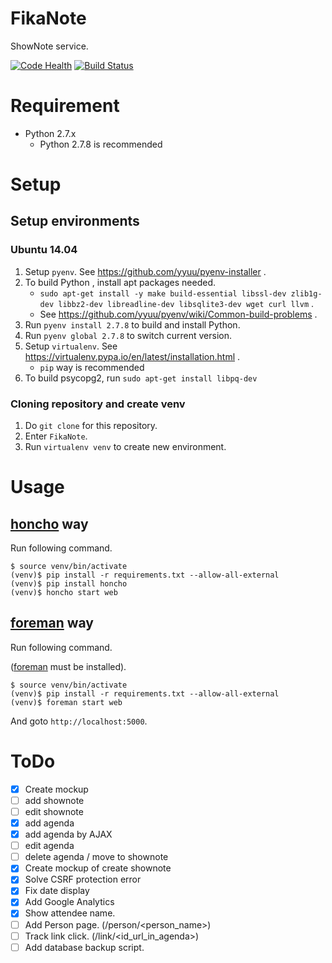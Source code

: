 # FikaNote
ShowNote service.

[![Code Health](https://landscape.io/github/gmkou/FikaNote/master/landscape.svg?style=flat)](https://landscape.io/github/gmkou/FikaNote/master)
[![Build Status](https://travis-ci.org/gmkou/FikaNote.svg?branch=master)](https://travis-ci.org/gmkou/FikaNote)

# Requirement

- Python 2.7.x
    - Python 2.7.8 is recommended

# Setup

## Setup environments

### Ubuntu 14.04

1. Setup `pyenv`. See https://github.com/yyuu/pyenv-installer .
2. To build Python , install apt packages needed.
   - `sudo apt-get install -y make build-essential libssl-dev zlib1g-dev libbz2-dev libreadline-dev libsqlite3-dev wget curl llvm` .
   - See https://github.com/yyuu/pyenv/wiki/Common-build-problems .
3. Run `pyenv install 2.7.8` to build and install Python.
4. Run `pyenv global 2.7.8` to switch current version.
5. Setup `virtualenv`. See https://virtualenv.pypa.io/en/latest/installation.html .
    - `pip` way is recommended
6. To build psycopg2, run `sudo apt-get install libpq-dev`

### Cloning repository and create venv

1. Do `git clone` for this repository.
2. Enter `FikaNote`.
3. Run `virtualenv venv` to create new environment.

# Usage

## [honcho] way

Run following command.

```
$ source venv/bin/activate
(venv)$ pip install -r requirements.txt --allow-all-external
(venv)$ pip install honcho
(venv)$ honcho start web
```

## [foreman] way

Run following command.

([foreman] must be installed).

```
$ source venv/bin/activate
(venv)$ pip install -r requirements.txt --allow-all-external
(venv)$ foreman start web
```

And goto `http://localhost:5000`.

# ToDo
- [X] Create mockup
- [ ] add shownote
- [ ] edit shownote
- [X] add agenda
- [X] add agenda by AJAX
- [ ] edit agenda
- [ ] delete agenda / move to shownote
- [X] Create mockup of create shownote
- [X] Solve CSRF protection error
- [X] Fix date display
- [X] Add Google Analytics
- [X] Show attendee name.
- [ ] Add Person page. (/person/<person_name>)
- [ ] Track link click. (/link/<id_url_in_agenda>)
- [ ] Add database backup script.

[honcho]:https://github.com/nickstenning/honcho
[foreman]:https://rubygems.org/gems/foreman
